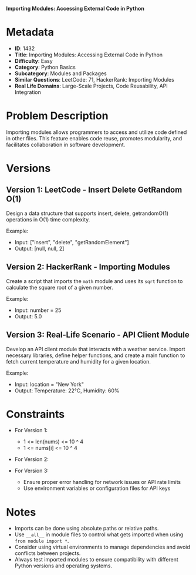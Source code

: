 **Importing Modules: Accessing External Code in Python**

# Metadata

- **ID**: 1432
- **Title**: Importing Modules: Accessing External Code in Python
- **Difficulty**: Easy
- **Category**: Python Basics
- **Subcategory**: Modules and Packages
- **Similar Questions**: LeetCode: 71, HackerRank: Importing Modules
- **Real Life Domains**: Large-Scale Projects, Code Reusability, API Integration

# Problem Description

Importing modules allows programmers to access and utilize code defined in other files. This feature enables code reuse, promotes modularity, and facilitates collaboration in software development.

# Versions

## Version 1: LeetCode - Insert Delete GetRandom O(1)

Design a data structure that supports insert, delete, getrandomO(1) operations in O(1) time complexity.

Example:
- Input: ["insert", "delete", "getRandomElement"]
- Output: [null, null, 2]

## Version 2: HackerRank - Importing Modules

Create a script that imports the `math` module and uses its `sqrt` function to calculate the square root of a given number.

Example:
- Input: number = 25
- Output: 5.0

## Version 3: Real-Life Scenario - API Client Module

Develop an API client module that interacts with a weather service. Import necessary libraries, define helper functions, and create a main function to fetch current temperature and humidity for a given location.

Example:
- Input: location = "New York"
- Output: Temperature: 22°C, Humidity: 60%

# Constraints

- For Version 1:
  - 1 <= len(nums) <= 10 ^ 4
  - 1 <= nums[i] <= 10 ^ 4

- For Version 2:
- For Version 3:
  - Ensure proper error handling for network issues or API rate limits
  - Use environment variables or configuration files for API keys

# Notes

- Imports can be done using absolute paths or relative paths.
- Use `__all__` in module files to control what gets imported when using `from module import *`.
- Consider using virtual environments to manage dependencies and avoid conflicts between projects.
- Always test imported modules to ensure compatibility with different Python versions and operating systems.

